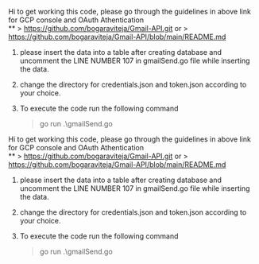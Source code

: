 Hi to get working this code, 
please go through the guidelines in above link for GCP console and OAuth Athentication  
 ** > https://github.com/bogaraviteja/Gmail-API.git or 
    > https://github.com/bogaraviteja/Gmail-API/blob/main/README.md

1. please insert the data into a table after creating database and uncomment the LINE NUMBER 107 in gmailSend.go 
file while inserting the data.

2. change the directory for credentials.json and token.json according to your choice.

3. To execute the code run the following command 
     > go run .\gmailSend.go

Hi to get working this code, 
please go through the guidelines in above link for GCP console and OAuth Athentication  
 ** > https://github.com/bogaraviteja/Gmail-API.git or 
    > https://github.com/bogaraviteja/Gmail-API/blob/main/README.md

1. please insert the data into a table after creating database and uncomment the LINE NUMBER 107 in gmailSend.go 
file while inserting the data.

2. change the directory for credentials.json and token.json according to your choice.

3. To execute the code run the following command 
     > go run .\gmailSend.go



